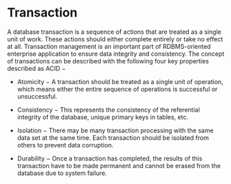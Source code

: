 # Transaction

A database transaction is a sequence of actions that are treated as a single unit of work. These actions should either complete entirely or take no effect at all. Transaction management is an important part of RDBMS-oriented enterprise application to ensure data integrity and consistency. The concept of transactions can be described with the following four key properties described as ACID −

- Atomicity − A transaction should be treated as a single unit of operation, which means either the entire sequence of operations is successful or unsuccessful.

- Consistency − This represents the consistency of the referential integrity of the database, unique primary keys in tables, etc.

- Isolation − There may be many transaction processing with the same data set at the same time. Each transaction should be isolated from others to prevent data corruption.

- Durability − Once a transaction has completed, the results of this transaction have to be made permanent and cannot be erased from the database due to system failure.